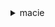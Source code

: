 <details>

<summary>
macie
</summary>

- <details><summary>associate-member-account</summary>

  * --member-account-id
  * --cli-input-json
  * --cli-input-yaml
  * --generate-cli-skeleton


- <details><summary>associate-s3-resources</summary>

  * --member-account-id
  * --s3-resources
  * --cli-input-json
  * --cli-input-yaml
  * --generate-cli-skeleton


- <details><summary>disassociate-member-account</summary>

  * --member-account-id
  * --cli-input-json
  * --cli-input-yaml
  * --generate-cli-skeleton


- <details><summary>disassociate-s3-resources</summary>

  * --member-account-id
  * --associated-s3-resources
  * --cli-input-json
  * --cli-input-yaml
  * --generate-cli-skeleton


- <details><summary>help</summary>

  * 


- <details><summary>list-member-accounts</summary>

  * --cli-input-json
  * --cli-input-yaml
  * --starting-token
  * --page-size
  * --max-items
  * --generate-cli-skeleton


- <details><summary>list-s3-resources</summary>

  * --member-account-id
  * --cli-input-json
  * --cli-input-yaml
  * --starting-token
  * --page-size
  * --max-items
  * --generate-cli-skeleton


- <details><summary>update-s3-resources</summary>

  * --member-account-id
  * --s3-resources-update
  * --cli-input-json
  * --cli-input-yaml
  * --generate-cli-skeleton


</details>


